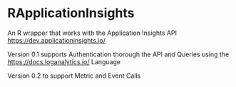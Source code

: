 # RApplicationInsights
An R wrapper that works with the Application Insights API https://dev.applicationinsights.io/ 

Version 0.1 supports Authentication thorough the API and Queries using the https://docs.loganalytics.io/ Language

Version 0.2 to support Metric and Event Calls

